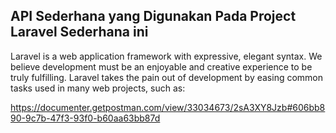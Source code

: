 ## API Sederhana yang Digunakan Pada Project Laravel Sederhana ini

Laravel is a web application framework with expressive, elegant syntax. We believe development must be an enjoyable and creative experience to be truly fulfilling. Laravel takes the pain out of development by easing common tasks used in many web projects, such as:

<a href="https://documenter.getpostman.com/view/33034673/2sA3XY8Jzb#606bb890-9c7b-47f3-93f0-b60aa63bb87d"> https://documenter.getpostman.com/view/33034673/2sA3XY8Jzb#606bb890-9c7b-47f3-93f0-b60aa63bb87d </a>



